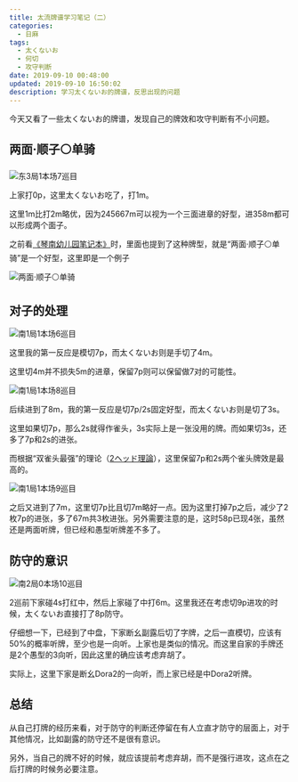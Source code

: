 ```yaml
---
title: 太流牌谱学习笔记（二）
categories:
  - 日麻
tags:
  - 太くないお
  - 何切
  - 攻守判断
date: 2019-09-10 00:48:00
updated: 2019-09-10 16:50:02
description: 学习太くないお的牌谱，反思出现的问题
---
```


今天又看了一些太くないお的牌谱，发现自己的牌效和攻守判断有不小问题。

## 两面·顺子⚪单骑

![东3局1本场7巡目](x2CZXYfqr5y7WTV.jpg)

上家打0p，这里太くないお吃了，打1m。

这里1m比打2m略优，因为245667m可以视为一个三面进章的好型，进358m都可以形成两个面子。

之前看[《琴南幼儿园笔记本》][1]时，里面也提到了这种牌型，就是“两面·顺子⚪单骑”是一个好型，这里即是一个例子

![两面·顺子⚪单骑](K8CvJeTRcAmYoDM.png)

## 对子的处理

![南1局1本场6巡目](R78fBHa5u2LcleS.jpg)

这里我的第一反应是模切7p，而太くないお则是手切了4m。

这里切4m并不损失5m的进章，保留7p则可以保留做7对的可能性。

![南1局1本场8巡目](MOvUZoNPtqVEjpw.jpg)

后续进到了8m，我的第一反应是切7p/2s固定好型，而太くないお则是切了3s。

这里如果切7p，那么2s就得作雀头，3s实际上是一张没用的牌。而如果切3s，还多了7p和2s的进张。

而根据“双雀头最强”的理论（[2ヘッド理論][2]），这里保留7p和2s两个雀头牌效是最高的。

![南1局1本场9巡目](aPrqN3ezoSuGOQ6.jpg)

之后又进到了7m，这里切7p比且切7m略好一点。因为这里打掉7p之后，减少了2枚7p的进张，多了67m共3枚进张。另外需要注意的是，这时58p已现4张，虽然还是两面听牌，但已经和愚型听牌差不多了。

## 防守的意识

![南2局0本场10巡目](yr4OsXEBW7PV8e3.jpg)

2巡前下家碰4s打红中，然后上家碰了中打6m。这里我还在考虑切9p进攻的时候，太くないお直接打了8p防守。

仔细想一下，已经到了中盘，下家断幺副露后切了字牌，之后一直模切，应该有50%的概率听牌，至少也是一向听。上家也是类似的情况。而这里自家的手牌还是2个愚型的3向听，因此这里的确应该考虑弃胡了。

实际上，这里下家是断幺Dora2的一向听，而上家已经是中Dora2听牌。

## 总结

从自己打牌的经历来看，对于防守的判断还停留在有人立直才防守的层面上，对于其他情况，比如副露的防守还不是很有意识。

另外，当自己的牌不好的时候，就应该提前考虑弃胡，而不是强行进攻，这点在之后打牌的时候务必要注意。


[1]: https://www.bilibili.com/read/cv2480603/
[2]: https://www.bilibili.com/read/cv2718942/
